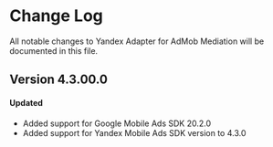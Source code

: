 # Change Log
All notable changes to Yandex Adapter for AdMob Mediation will be documented in this file.

## Version 4.3.00.0

#### Updated
* Added support for Google Mobile Ads SDK 20.2.0
* Added support for Yandex Mobile Ads SDK version to 4.3.0